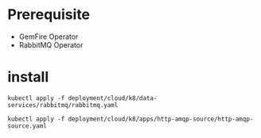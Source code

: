 # Prerequisite


- GemFire Operator
- RabbitMQ Operator



# install

```shell
kubectl apply -f deployment/cloud/k8/data-services/rabbitmq/rabbitmq.yaml
```

```shell
kubectl apply -f deployment/cloud/k8/apps/http-amqp-source/http-amqp-source.yaml
```